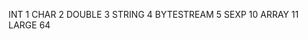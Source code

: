 INT         1
CHAR        2
DOUBLE      3
STRING      4
BYTESTREAM  5
SEXP       10
ARRAY      11
LARGE      64